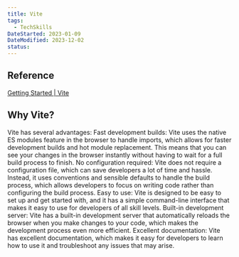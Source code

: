 ```yaml
---
title: Vite
tags:
  - TechSkills
DateStarted: 2023-01-09
DateModified: 2023-12-02
status:
---
```


## Reference

[Getting Started | Vite](https://vitejs.dev/guide/)

## Why Vite?

Vite has several advantages:
Fast development builds: Vite uses the native ES modules feature in the browser to handle imports, which allows for faster development builds and hot module replacement. This means that you can see your changes in the browser instantly without having to wait for a full build process to finish.
No configuration required: Vite does not require a configuration file, which can save developers a lot of time and hassle. Instead, it uses conventions and sensible defaults to handle the build process, which allows developers to focus on writing code rather than configuring the build process.
Easy to use: Vite is designed to be easy to set up and get started with, and it has a simple command-line interface that makes it easy to use for developers of all skill levels.
Built-in development server: Vite has a built-in development server that automatically reloads the browser when you make changes to your code, which makes the development process even more efficient. Excellent documentation: Vite has excellent documentation, which makes it easy for developers to learn how to use it and troubleshoot any issues that may arise.
